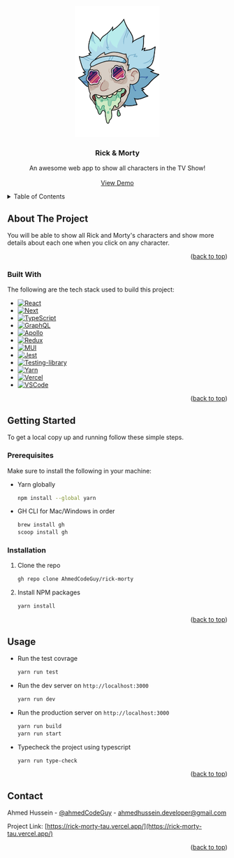 <!-- Improved compatibility of back to top link: See: https://github.com/othneildrew/Best-README-Template/pull/73 -->
<a name="readme-top"></a>
<!--
*** Thanks for checking out the Best-README-Template. If you have a suggestion
*** that would make this better, please fork the repo and create a pull request
*** or simply open an issue with the tag "enhancement".
*** Don't forget to give the project a star!
*** Thanks again! Now go create something AMAZING! :D
-->

<!-- PROJECT LOGO -->
<br />
<div align="center">
  <a href="https://rick-morty-tau.vercel.app">
    <img src="public/logo.png" alt="Logo" height="300">
  </a>

  <h3 align="center">Rick & Morty</h3>

  <p align="center">
    An awesome web app to show all characters in the TV Show!
    <br />
    <br />
    <a href="https://rick-morty-tau.vercel.app/">View Demo</a>
</div>


<!-- TABLE OF CONTENTS -->
<details>
  <summary>Table of Contents</summary>
  <ol>
    <li>
      <a href="#about-the-project">About The Project</a>
      <ul>
        <li><a href="#built-with">Built With</a></li>
      </ul>
    </li>
    <li>
      <a href="#getting-started">Getting Started</a>
      <ul>
        <li><a href="#prerequisites">Prerequisites</a></li>
        <li><a href="#installation">Installation</a></li>
      </ul>
    </li>
    <li><a href="#usage">Usage</a></li>
    <li><a href="#contact">Contact</a></li>
  </ol>
</details>



<!-- ABOUT THE PROJECT -->
## About The Project

You will be able to show all Rick and Morty's characters and show more details about each one when you click on any character.

<p align="right">(<a href="#readme-top">back to top</a>)</p>

### Built With

The following are the tech stack used to build this project:

* [![React][React.js]][React-url]
* [![Next][Next.js]][Next-url]
* [![TypeScript][TypeScript]][TypeScript-url]
* [![GraphQL][GraphQL]][GraphQL-url]
* [![Apollo][Apollo]][Apollo-url]
* [![Redux][Redux]][Redux-url]
* [![MUI][MUI]][MUI-url]
* [![Jest][Jest]][Jest-url]
* [![Testing-library][Testing-library]][Testing-library-url]
* [![Yarn][Yarn]][Yarn-url]
* [![Vercel][Vercel]][Vercel-url]
* [![VSCode][VSCode]][VSCode-url]

<p align="right">(<a href="#readme-top">back to top</a>)</p>

<!-- GETTING STARTED -->
## Getting Started

To get a local copy up and running follow these simple steps.

### Prerequisites

Make sure to install the following in your machine:

* Yarn globally

  ```sh
  npm install --global yarn
  ```

* GH CLI for Mac/Windows in order

  ```sh
  brew install gh
  scoop install gh
  ```

### Installation

1. Clone the repo

   ```sh
   gh repo clone AhmedCodeGuy/rick-morty
   ```

2. Install NPM packages

   ```sh
   yarn install
   ```

<p align="right">(<a href="#readme-top">back to top</a>)</p>

<!-- USAGE EXAMPLES -->
## Usage

* Run the test covrage

   ```sh
   yarn run test
   ```

* Run the dev server on `http://localhost:3000`

   ```sh
   yarn run dev
   ```

* Run the production server on `http://localhost:3000`

   ```sh
   yarn run build
   yarn run start
   ```

* Typecheck the project using typescript

   ```sh
   yarn run type-check
   ```

<p align="right">(<a href="#readme-top">back to top</a>)</p>

<!-- CONTACT -->
## Contact

Ahmed Hussein - [@ahmedCodeGuy](https://twitter.com/AhmedCodeGuy) - ahmedhussein.developer@gmail.com

Project Link: [https://rick-morty-tau.vercel.app/](https://rick-morty-tau.vercel.app/)

<p align="right">(<a href="#readme-top">back to top</a>)</p>

<!-- MARKDOWN LINKS & IMAGES -->
<!-- https://www.markdownguide.org/basic-syntax/#reference-style-links -->

[linkedin-shield]: https://img.shields.io/badge/-LinkedIn-black.svg?style=for-the-badge&logo=linkedin&colorB=555
[linkedin-url]: https://www.linkedin.com/in/ahmed-hussein-developer
[product-screenshot]: public/screenshot.png
[Next.js]: https://img.shields.io/badge/next.js-000000?style=for-the-badge&logo=nextdotjs&logoColor=white
[Next-url]: https://nextjs.org/
[React.js]: https://img.shields.io/badge/React-20232A?style=for-the-badge&logo=react&logoColor=61DAFB
[React-url]: https://reactjs.org/
[Redux]: https://img.shields.io/badge/Redux-593D88?style=for-the-badge&logo=redux&logoColor=white
[Redux-url]: https://redux-toolkit.js.org/
[Apollo]: https://img.shields.io/badge/-ApolloGraphQL-311C87?style=for-the-badge&logo=apollo-graphql
[Apollo-url]: https://www.apollographql.com/
[Jest]: https://img.shields.io/badge/Jest-323330?style=for-the-badge&logo=Jest&logoColor=white
[Jest-url]: https://jestjs.io/
[Testing-library]: https://img.shields.io/badge/testing%20library-323330?style=for-the-badge&logo=testing-library&logoColor=red
[Testing-library-url]: https://testing-library.com/
[Vercel]: https://img.shields.io/badge/vercel-%23000000.svg?style=for-the-badge&logo=vercel&logoColor=white
[Vercel-url]: https://vercel.com/
[VSCode]: https://img.shields.io/badge/Visual%20Studio%20Code-0078d7.svg?style=for-the-badge&logo=visual-studio-code&logoColor=white
[VSCode-url]: https://code.visualstudio.com/
[TypeScript]: https://img.shields.io/badge/typescript-%23007ACC.svg?style=for-the-badge&logo=typescript&logoColor=white
[TypeScript-url]: https://www.typescriptlang.org/
[GraphQL]: https://img.shields.io/badge/-GraphQL-E10098?style=for-the-badge&logo=graphql&logoColor=white
[GraphQL-url]: https://graphql.org/
[MUI]: https://img.shields.io/badge/MUI-%230081CB.svg?style=for-the-badge&logo=mui&logoColor=white
[MUI-url]: https://mui.com/
[Yarn]: https://img.shields.io/badge/yarn-%232C8EBB.svg?style=for-the-badge&logo=yarn&logoColor=white
[Yarn-url]: https://yarnpkg.com/
